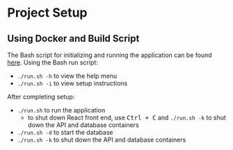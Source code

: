 # Project Setup

## Using Docker and Build Script

The Bash script for initializing and running the application can be found [here](../run.sh).
Using the Bash run script:
- `./run.sh -h` to view the help menu
- `./run.sh -i` to view setup instructions

After completing setup:
- `./run.sh` to run the application
  - to shut down React front end, use <kbd>Ctrl + C</kbd> and `./run.sh -k` to shut down the 
    API and database containers
- `./run.sh -d` to start the database
- `./run.sh -k` to shut down the API and database containers